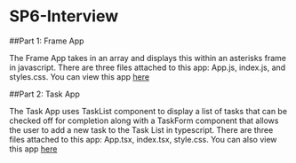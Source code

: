 # SP6-Interview

##Part 1: Frame App

The Frame App takes in an array and displays this within an asterisks frame in javascript. There are three files attached to this app: App.js, index.js, and styles.css.
You can view this app [here](https://k8mltf.csb.app/)

##Part 2: Task App

The Task App uses TaskList component to display a list of tasks that can be checked off for completion along with a TaskForm component that allows the user to add a new task to the Task List in typescript. There are three files attached to this app: App.tsx, index.tsx, style.css. You can also view this app [here](https://codesandbox.io/p/sandbox/react-typescript-forked-k8mltf?file=%2Fsrc%2FApp.tsx%3A2%2C53&layout=%257B%2522sidebarPanel%2522%253A%2522EXPLORER%2522%252C%2522rootPanelGroup%2522%253A%257B%2522direction%2522%253A%2522horizontal%2522%252C%2522contentType%2522%253A%2522UNKNOWN%2522%252C%2522type%2522%253A%2522PANEL_GROUP%2522%252C%2522id%2522%253A%2522ROOT_LAYOUT%2522%252C%2522panels%2522%253A%255B%257B%2522type%2522%253A%2522PANEL_GROUP%2522%252C%2522contentType%2522%253A%2522UNKNOWN%2522%252C%2522direction%2522%253A%2522vertical%2522%252C%2522id%2522%253A%2522clqi6b4g00006356hkyw220rr%2522%252C%2522sizes%2522%253A%255B100%252C0%255D%252C%2522panels%2522%253A%255B%257B%2522type%2522%253A%2522PANEL_GROUP%2522%252C%2522contentType%2522%253A%2522EDITOR%2522%252C%2522direction%2522%253A%2522horizontal%2522%252C%2522id%2522%253A%2522EDITOR%2522%252C%2522panels%2522%253A%255B%257B%2522type%2522%253A%2522PANEL%2522%252C%2522contentType%2522%253A%2522EDITOR%2522%252C%2522id%2522%253A%2522clqi6b4fz0002356hduddj7oj%2522%257D%255D%257D%252C%257B%2522type%2522%253A%2522PANEL_GROUP%2522%252C%2522contentType%2522%253A%2522SHELLS%2522%252C%2522direction%2522%253A%2522horizontal%2522%252C%2522id%2522%253A%2522SHELLS%2522%252C%2522panels%2522%253A%255B%257B%2522type%2522%253A%2522PANEL%2522%252C%2522contentType%2522%253A%2522SHELLS%2522%252C%2522id%2522%253A%2522clqi6b4fz0003356h5r0fduno%2522%257D%255D%252C%2522sizes%2522%253A%255B100%255D%257D%255D%257D%252C%257B%2522type%2522%253A%2522PANEL_GROUP%2522%252C%2522contentType%2522%253A%2522DEVTOOLS%2522%252C%2522direction%2522%253A%2522vertical%2522%252C%2522id%2522%253A%2522DEVTOOLS%2522%252C%2522panels%2522%253A%255B%257B%2522type%2522%253A%2522PANEL%2522%252C%2522contentType%2522%253A%2522DEVTOOLS%2522%252C%2522id%2522%253A%2522clqi6b4fz0005356h9bwmanox%2522%257D%255D%252C%2522sizes%2522%253A%255B100%255D%257D%255D%252C%2522sizes%2522%253A%255B59.34065934065934%252C40.65934065934066%255D%257D%252C%2522tabbedPanels%2522%253A%257B%2522clqi6b4fz0002356hduddj7oj%2522%253A%257B%2522tabs%2522%253A%255B%257B%2522id%2522%253A%2522clqi6b4fy0001356hpu6mwzsx%2522%252C%2522mode%2522%253A%2522permanent%2522%252C%2522type%2522%253A%2522FILE%2522%252C%2522filepath%2522%253A%2522%252Fpublic%252Findex.html%2522%252C%2522state%2522%253A%2522IDLE%2522%257D%252C%257B%2522id%2522%253A%2522clqi6coga003q356hbz8i8e46%2522%252C%2522mode%2522%253A%2522permanent%2522%252C%2522type%2522%253A%2522FILE%2522%252C%2522initialSelections%2522%253A%255B%257B%2522startLineNumber%2522%253A2%252C%2522startColumn%2522%253A53%252C%2522endLineNumber%2522%253A2%252C%2522endColumn%2522%253A53%257D%255D%252C%2522filepath%2522%253A%2522%252Fsrc%252FApp.tsx%2522%252C%2522state%2522%253A%2522IDLE%2522%257D%255D%252C%2522id%2522%253A%2522clqi6b4fz0002356hduddj7oj%2522%252C%2522activeTabId%2522%253A%2522clqi6coga003q356hbz8i8e46%2522%257D%252C%2522clqi6b4fz0005356h9bwmanox%2522%253A%257B%2522id%2522%253A%2522clqi6b4fz0005356h9bwmanox%2522%252C%2522activeTabId%2522%253A%2522clqpj736u02w2356hkwx6vt15%2522%252C%2522tabs%2522%253A%255B%257B%2522type%2522%253A%2522UNASSIGNED_PORT%2522%252C%2522port%2522%253A0%252C%2522id%2522%253A%2522clqpj736u02w2356hkwx6vt15%2522%252C%2522mode%2522%253A%2522permanent%2522%252C%2522path%2522%253A%2522%252F%2522%257D%255D%257D%252C%2522clqi6b4fz0003356h5r0fduno%2522%253A%257B%2522tabs%2522%253A%255B%255D%252C%2522id%2522%253A%2522clqi6b4fz0003356h5r0fduno%2522%257D%257D%252C%2522showDevtools%2522%253Atrue%252C%2522showShells%2522%253Afalse%252C%2522showSidebar%2522%253Atrue%252C%2522sidebarPanelSize%2522%253A13.469985358711568%257D)
